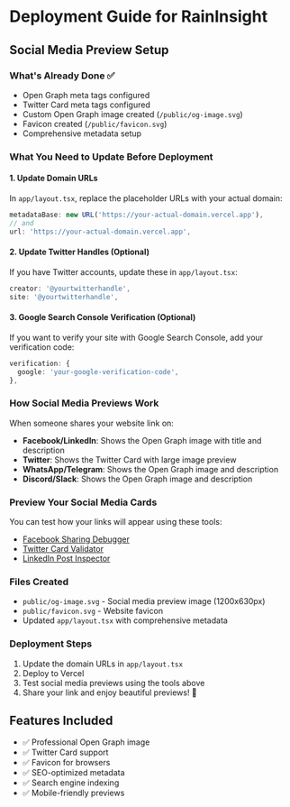 # Deployment Guide for RainInsight

## Social Media Preview Setup

### What's Already Done ✅
- Open Graph meta tags configured
- Twitter Card meta tags configured
- Custom Open Graph image created (`/public/og-image.svg`)
- Favicon created (`/public/favicon.svg`)
- Comprehensive metadata setup

### What You Need to Update Before Deployment

#### 1. Update Domain URLs
In `app/layout.tsx`, replace the placeholder URLs with your actual domain:

```typescript
metadataBase: new URL('https://your-actual-domain.vercel.app'),
// and
url: 'https://your-actual-domain.vercel.app',
```

#### 2. Update Twitter Handles (Optional)
If you have Twitter accounts, update these in `app/layout.tsx`:

```typescript
creator: '@yourtwitterhandle',
site: '@yourtwitterhandle',
```

#### 3. Google Search Console Verification (Optional)
If you want to verify your site with Google Search Console, add your verification code:

```typescript
verification: {
  google: 'your-google-verification-code',
},
```

### How Social Media Previews Work

When someone shares your website link on:
- **Facebook/LinkedIn**: Shows the Open Graph image with title and description
- **Twitter**: Shows the Twitter Card with large image preview
- **WhatsApp/Telegram**: Shows the Open Graph image and description
- **Discord/Slack**: Shows the Open Graph image and description

### Preview Your Social Media Cards

You can test how your links will appear using these tools:
- [Facebook Sharing Debugger](https://developers.facebook.com/tools/debug/)
- [Twitter Card Validator](https://cards-dev.twitter.com/validator)
- [LinkedIn Post Inspector](https://www.linkedin.com/post-inspector/)

### Files Created
- `public/og-image.svg` - Social media preview image (1200x630px)
- `public/favicon.svg` - Website favicon
- Updated `app/layout.tsx` with comprehensive metadata

### Deployment Steps
1. Update the domain URLs in `app/layout.tsx`
2. Deploy to Vercel
3. Test social media previews using the tools above
4. Share your link and enjoy beautiful previews! 🎉

## Features Included
- ✅ Professional Open Graph image
- ✅ Twitter Card support
- ✅ Favicon for browsers
- ✅ SEO-optimized metadata
- ✅ Search engine indexing
- ✅ Mobile-friendly previews 
